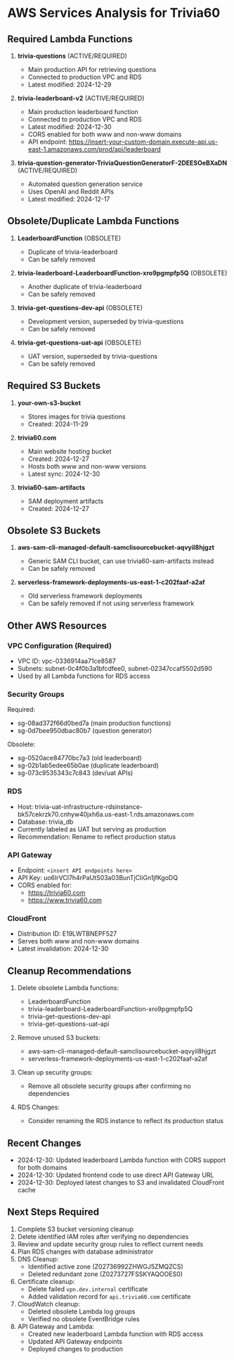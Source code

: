 # AWS Services Analysis for Trivia60

## Required Lambda Functions

1. **trivia-questions** (ACTIVE/REQUIRED)
   - Main production API for retrieving questions
   - Connected to production VPC and RDS
   - Latest modified: 2024-12-29

2. **trivia-leaderboard-v2** (ACTIVE/REQUIRED)
   - Main production leaderboard function
   - Connected to production VPC and RDS
   - Latest modified: 2024-12-30
   - CORS enabled for both www and non-www domains
   - API endpoint: https://insert-your-custom-domain.execute-api.us-east-1.amazonaws.com/prod/api/leaderboard

3. **trivia-question-generator-TriviaQuestionGeneratorF-2DEESOeBXaDN** (ACTIVE/REQUIRED)
   - Automated question generation service
   - Uses OpenAI and Reddit APIs
   - Latest modified: 2024-12-17

## Obsolete/Duplicate Lambda Functions

1. **LeaderboardFunction** (OBSOLETE)
   - Duplicate of trivia-leaderboard
   - Can be safely removed

2. **trivia-leaderboard-LeaderboardFunction-xro9pgmpfp5Q** (OBSOLETE)
   - Another duplicate of trivia-leaderboard
   - Can be safely removed

3. **trivia-get-questions-dev-api** (OBSOLETE)
   - Development version, superseded by trivia-questions
   - Can be safely removed

4. **trivia-get-questions-uat-api** (OBSOLETE)
   - UAT version, superseded by trivia-questions
   - Can be safely removed

## Required S3 Buckets

1. **your-own-s3-bucket**
   - Stores images for trivia questions
   - Created: 2024-11-29

2. **trivia60.com**
   - Main website hosting bucket
   - Created: 2024-12-27
   - Hosts both www and non-www versions
   - Latest sync: 2024-12-30

3. **trivia60-sam-artifacts**
   - SAM deployment artifacts
   - Created: 2024-12-27

## Obsolete S3 Buckets

1. **aws-sam-cli-managed-default-samclisourcebucket-aqvyil8hjgzt**
   - Generic SAM CLI bucket, can use trivia60-sam-artifacts instead
   - Can be safely removed

2. **serverless-framework-deployments-us-east-1-c202faaf-a2af**
   - Old serverless framework deployments
   - Can be safely removed if not using serverless framework

## Other AWS Resources

### VPC Configuration (Required)
- VPC ID: vpc-0336914aa71ce8587
- Subnets: subnet-0c4f0b3a1bfcdfee0, subnet-02347ccaf5502d590
- Used by all Lambda functions for RDS access

### Security Groups
Required:
- sg-08ad372f66d0bed7a (main production functions)
- sg-0d7bee950dbac80b7 (question generator)

Obsolete:
- sg-0520ace84770bc7a3 (old leaderboard)
- sg-02b1ab5edee65b0ae (duplicate leaderboard)
- sg-073c9535343c7c843 (dev/uat APIs)

### RDS
- Host: trivia-uat-infrastructure-rdsinstance-bk57cekrzk70.cnhyw40jxh6a.us-east-1.rds.amazonaws.com
- Database: trivia_db
- Currently labeled as UAT but serving as production
- Recommendation: Rename to reflect production status

### API Gateway
- Endpoint: `<insert API endpoints here>`
- API Key: uo6IrVCl7h4rPaUtS03a03BunTjCIiGn1jfKgoDQ
- CORS enabled for:
  - https://trivia60.com
  - https://www.trivia60.com

### CloudFront
- Distribution ID: E19LWTBNEPF527
- Serves both www and non-www domains
- Latest invalidation: 2024-12-30

## Cleanup Recommendations

1. Delete obsolete Lambda functions:
   - LeaderboardFunction
   - trivia-leaderboard-LeaderboardFunction-xro9pgmpfp5Q
   - trivia-get-questions-dev-api
   - trivia-get-questions-uat-api

2. Remove unused S3 buckets:
   - aws-sam-cli-managed-default-samclisourcebucket-aqvyil8hjgzt
   - serverless-framework-deployments-us-east-1-c202faaf-a2af

3. Clean up security groups:
   - Remove all obsolete security groups after confirming no dependencies

4. RDS Changes:
   - Consider renaming the RDS instance to reflect its production status

## Recent Changes
- 2024-12-30: Updated leaderboard Lambda function with CORS support for both domains
- 2024-12-30: Updated frontend code to use direct API Gateway URL
- 2024-12-30: Deployed latest changes to S3 and invalidated CloudFront cache

## Next Steps Required
1. Complete S3 bucket versioning cleanup
2. Delete identified IAM roles after verifying no dependencies
3. Review and update security group rules to reflect current needs
4. Plan RDS changes with database administrator
5. DNS Cleanup:
   - Identified active zone (Z02736992ZHWGJ5ZMQZCS)
   - Deleted redundant zone (Z0273727FSSKYAQOOES0)
6. Certificate cleanup:
   - Delete failed `vpn.dev.internal` certificate
   - Added validation record for `api.trivia60.com` certificate
7. CloudWatch cleanup:
   - Deleted obsolete Lambda log groups
   - Verified no obsolete EventBridge rules
8. API Gateway and Lambda:
   - Created new leaderboard Lambda function with RDS access
   - Updated API Gateway endpoints
   - Deployed changes to production
